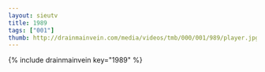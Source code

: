 ```yaml
--- 
layout: sieutv
title: 1989
tags: ["001"]
thumb: http://drainmainvein.com/media/videos/tmb/000/001/989/player.jpg
---
```

{% include drainmainvein key="1989" %} 
